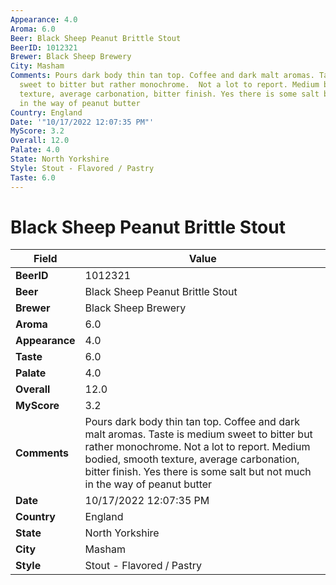 ```yaml
---
Appearance: 4.0
Aroma: 6.0
Beer: Black Sheep Peanut Brittle Stout
BeerID: 1012321
Brewer: Black Sheep Brewery
City: Masham
Comments: Pours dark body thin tan top. Coffee and dark malt aromas. Taste is medium
  sweet to bitter but rather monochrome.  Not a lot to report. Medium bodied, smooth
  texture, average carbonation, bitter finish. Yes there is some salt but not much
  in the way of peanut butter
Country: England
Date: '"10/17/2022 12:07:35 PM"'
MyScore: 3.2
Overall: 12.0
Palate: 4.0
State: North Yorkshire
Style: Stout - Flavored / Pastry
Taste: 6.0
---
```


# Black Sheep Peanut Brittle Stout

| Field         | Value |
|---------------|-------|
| **BeerID** | 1012321 |
| **Beer** | Black Sheep Peanut Brittle Stout |
| **Brewer** | Black Sheep Brewery |
| **Aroma** | 6.0 |
| **Appearance** | 4.0 |
| **Taste** | 6.0 |
| **Palate** | 4.0 |
| **Overall** | 12.0 |
| **MyScore** | 3.2 |
| **Comments** | Pours dark body thin tan top. Coffee and dark malt aromas. Taste is medium sweet to bitter but rather monochrome.  Not a lot to report. Medium bodied, smooth texture, average carbonation, bitter finish. Yes there is some salt but not much in the way of peanut butter |
| **Date** | 10/17/2022 12:07:35 PM |
| **Country** | England |
| **State** | North Yorkshire |
| **City** | Masham |
| **Style** | Stout - Flavored / Pastry |
